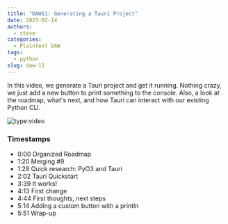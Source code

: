 ```yaml
---
title: "DAW11: Generating a Tauri Project"
date: 2023-02-14
authors:
  - steve
categories:
  - Plaintext DAW
tags:
  - python
slug: daw-11
---
```


In this video, we generate a Tauri project and get it running. Nothing crazy, we just add a new button to print something to the console. Also, a look at the roadmap, what's next, and how Tauri can interact with our existing Python CLI.

<!-- more -->

![type:video](https://www.youtube.com/embed/nfR_B5nanXk)

### Timestamps

- 0:00 Organized Roadmap
- 1:20 Merging #9
- 1:29 Quick research: PyO3 and Tauri
- 2:02 Tauri Quickstart
- 3:39 It works!
- 4:13 First change
- 4:44 First thoughts, next steps
- 5:14 Adding a custom button with a println
- 5:51 Wrap-up
